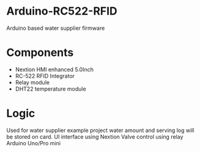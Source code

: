 # Arduino-RC522-RFID
Arduino based water supplier firmware

# Components
- Nextion HMI enhanced 5.0Inch
- RC-522 RFID Integrator
- Relay module
- DHT22 temperature module

# Logic
Used for water supplier example project
    water amount and serving log will be stored on card.
    UI interface using Nextion
    Valve control using relay
    Arduino Uno/Pro mini
